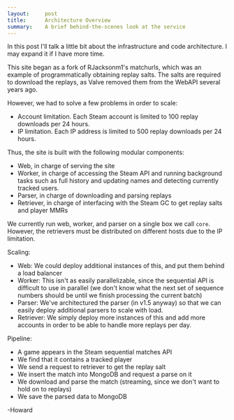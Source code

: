 ```yaml
---
layout:     post
title:      Architecture Overview
summary:    A brief behind-the-scenes look at the service
---
```


In this post I'll talk a little bit about the infrastructure and code architecture. I may expand it if I have more time.

This site began as a fork of RJacksonm1's matchurls, which was an example of programmatically obtaining replay salts.
The salts are required to download the replays, as Valve removed them from the WebAPI several years ago.

However, we had to solve a few problems in order to scale:
* Account limitation.  Each Steam account is limited to 100 replay downloads per 24 hours.
* IP limitation.  Each IP address is limited to 500 replay downloads per 24 hours.

Thus, the site is built with the following modular components:
* Web, in charge of serving the site
* Worker, in charge of accessing the Steam API and running background tasks such as full history and updating names and detecting currently tracked users.
* Parser, in charge of downloading and parsing replays
* Retriever, in charge of interfacing with the Steam GC to get replay salts and player MMRs

We currently run web, worker, and parser on a single box we call `core`.
However, the retrievers must be distributed on different hosts due to the IP limitation.

Scaling:
* Web: We could deploy additional instances of this, and put them behind a load balancer
* Worker: This isn't as easily parallelizable, since the sequential API is difficult to use in parallel (we don't know what the next set of sequence numbers should be until we finish processing the current batch)
* Parser: We've architectured the parser (in v1.5 anyway) so that we can easily deploy additional parsers to scale with load.
* Retriever: We simply deploy more instances of this and add more accounts in order to be able to handle more replays per day.

Pipeline:
* A game appears in the Steam sequential matches API
* We find that it contains a tracked player
* We send a request to retriever to get the replay salt
* We insert the match into MongoDB and request a parse on it
* We download and parse the match (streaming, since we don't want to hold on to replays)
* We save the parsed data to MongoDB

-Howard
